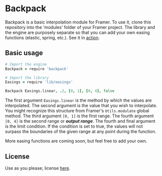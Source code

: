 # Backpack
Backpack is a basic interpolation module for Framer. To use it, clone this repository into the 'modules' folder of your Framer project. The library and the engine are purposely separate so that you can add your own easing functions (elastic, spring, etc.). See it in [action](https://framer.cloud/UnFOy).

## Basic usage

```coffeescript
# Import the engine
Backpack = require 'backpack'

# Import the library
Easings = require 'lib/easings'

Backpack Easings.linear, .2, [0, 1], [0, 4], false

```
The first argument ```Easings.linear``` is the method by which the values are interpolated. The second argument is the value that you wish to interpolate. You might recognize this structure from Framer's ```Utils.modulate``` global method. The third argument ```[0, 1]``` is the first range. The fourth argument ```[0, 4]``` is the second range or ***output range***. The fourth and final argument is the limit condition. If the condition is set to true, the values will not surpass the boundaries of the given range at any point during the function.

More easing functions are coming soon, but feel free to add your own.

## License
Use as you please; license [here](https://github.com/samolaogun/backpack/blob/master/LICENSE).
